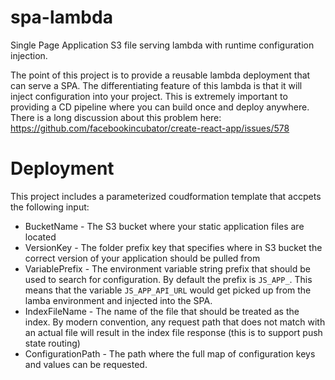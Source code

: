 # spa-lambda
Single Page Application S3 file serving lambda with runtime configuration injection.

The point of this project is to provide a reusable lambda deployment that can serve a SPA.  The differentiating feature of this lambda is that it will inject configuration into your project.  This is extremely important to providing a CD pipeline where you can build once and deploy anywhere.  There is a long discussion about this problem here: https://github.com/facebookincubator/create-react-app/issues/578

# Deployment
This project includes a parameterized coudformation template that accpets the following input:
- BucketName - The S3 bucket where your static application files are located
- VersionKey - The folder prefix key that specifies where in S3 bucket the correct version of your application should be pulled from
- VariablePrefix - The environment variable string prefix that should be used to search for configuration.  By default the prefix is `JS_APP_`.  This means that the variable `JS_APP_API_URL` would get picked up from the lamba environment and injected into the SPA.
- IndexFileName - The name of the file that should be treated as the index.  By modern convention, any request path that does not match with an actual file will result in the index file response (this is to support push state routing)
- ConfigurationPath - The path where the full map of configuration keys and values can be requested.
